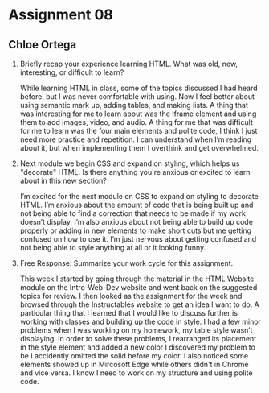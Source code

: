 # Assignment 08
## Chloe Ortega

1. Briefly recap your experience learning HTML. What was old, new, interesting, or difficult to learn?

    While learning HTML in class, some of the topics discussed I had heard before, but I was never comfortable with using. Now I feel better about using semantic mark up, adding tables, and making lists. A thing that was interesting for me to learn about was the Iframe element and using them to add images, video, and audio. A thing for me that was difficult for me to learn was the four main elements and polite code, I think I just need more practice and repetition. I can understand when I’m reading about it, but when implementing them I overthink and get overwhelmed.  

2. Next module we begin CSS and expand on styling, which helps us "decorate" HTML. Is there anything you're anxious or excited to learn about in this new section?

    I’m excited for the next module on CSS to expand on styling to decorate HTML. I’m anxious about the amount of code that is being built up and not being able to find a correction that needs to be made if my work doesn’t display. I’m also anxious about not being able to build up code properly or adding in new elements to make short cuts but me getting confused on how to use it. I’m just nervous about getting confused and not being able to style anything at all or it looking funny.

3. Free Response: Summarize your work cycle for this assignment.

    This week I started by going through the material in the HTML Website module on the Intro-Web-Dev website and went back on the suggested topics for review. I then looked as the assignment for the week and browsed through the Instructables website to get an idea I want to do. A particular thing that I learned that I would like to discuss further is working with classes and building up the code in style. I had a few minor problems when I was working on my homework, my table style wasn’t displaying. In order to solve these problems, I rearranged its placement in the style element and added a new color I discovered my problem to be I accidently omitted the solid before my color. I also noticed some elements showed up in Mircosoft Edge while others didn't in Chrome and vice versa. I know I need to work on my structure and using polite code.  
